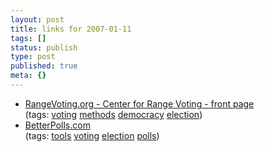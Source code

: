 ```yaml
---
layout: post
title: links for 2007-01-11
tags: []
status: publish
type: post
published: true
meta: {}
---
```

<ul class="delicious">
	<li>
		<div class="delicious-link"><a href="http://rangevoting.org/">RangeVoting.org - Center for Range Voting - front page</a></div>
		<div class="delicious-tags">(tags: <a href="http://del.icio.us/markmorga/voting">voting</a> <a href="http://del.icio.us/markmorga/methods">methods</a> <a href="http://del.icio.us/markmorga/democracy">democracy</a> <a href="http://del.icio.us/markmorga/election">election</a>)</div>
	</li>
	<li>
		<div class="delicious-link"><a href="http://betterpolls.com/">BetterPolls.com</a></div>
		<div class="delicious-tags">(tags: <a href="http://del.icio.us/markmorga/tools">tools</a> <a href="http://del.icio.us/markmorga/voting">voting</a> <a href="http://del.icio.us/markmorga/election">election</a> <a href="http://del.icio.us/markmorga/polls">polls</a>)</div>
	</li>
</ul>
